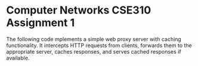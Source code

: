 # Computer Networks CSE310 Assignment 1
The following code mplements a simple web proxy server with caching functionality. It intercepts HTTP requests from clients, forwards them to the appropriate server, caches responses, and serves cached responses if available.
